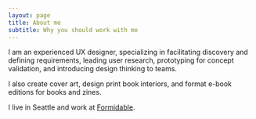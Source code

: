 ```yaml
---
layout: page
title: About me
subtitle: Why you should work with me
---
```


I am an experienced UX designer, specializing in facilitating discovery and defining requirements, leading user research, prototyping for concept validation, and introducing design thinking to teams.

I also create cover art, design print book interiors, and format e-book editions for books and zines.

I live in Seattle and work at [Formidable](https://formidable.com).
